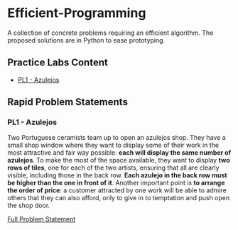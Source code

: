 # Efficient-Programming
A collection of concrete problems requiring an efficient algorithm. The proposed solutions are in Python to ease prototyping.

## Practice Labs Content
* [PL1 - Azulejos](#1-azulejos-problem-statement)

## Rapid Problem Statements
### PL1 - Azulejos
Two Portuguese ceramists team up to open an azulejos shop. They have a small shop window where they want to display some of their work in the most attractive and fair way possible: **each will display the same number of azulejos**. To make the most of the space available, they want to display **two rows of tiles**, one for each of the two artists, ensuring that all are clearly visible, including those in the back row. **Each azulejo in the back row must be higher than the one in front of it**. Another important point is **to arrange the order of price**: a customer attracted by one work will be able to admire others that they can also afford, only to give in to temptation and push open the shop door.

[Full Problem Statement](PL1-AZULEJOS/problem.md) 